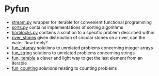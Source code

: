 # Pyfun
* [stream.py](https://github.com/samikoz/pyfun/blob/master/stream.py) 
wrapper for iterable for convenient functional programming
* [sorts.py](https://github.com/samikoz/pyfun/blob/master/sorts.py) 
contains implementations of sorting algorithms
* [horblocks.py](https://github.com/samikoz/pyfun/blob/master/horblocks.py) 
contains a solution to a specific problem described within
* [river_stones](https://github.com/samikoz/pyfun/tree/master/river_stones)
given distribution of circular stones on a river, can the water flow freely?
* [fun_intarray](https://github.com/samikoz/pyfun/tree/master/fun_intarray)
solutions to unrelated problems concerning integer arrays
* [fun_string](https://github.com/samikoz/pyfun/tree/master/fun_string)
solutions to unrelated problems concerning strings
* [fun_iterable](https://github.com/samikoz/pyfun/blob/master/fun_iterable.py)
a clever and light way to get the last element from an iterable
* [fun_counting](https://github.com/samikoz/pyfun/blob/master/fun_counting.py)
solutions relating to counting problems